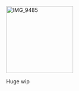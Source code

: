 <img width="180" height="180" alt="IMG_9485" src="https://github.com/user-attachments/assets/7814e507-f011-40f1-8ae4-31287535ad11" />


Huge wip
